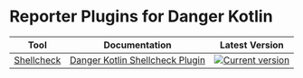 # Reporter Plugins for Danger Kotlin

| Tool                                       | Documentation                                           | Latest Version                                                                                                                                                                       |
|--------------------------------------------|---------------------------------------------------------|--------------------------------------------------------------------------------------------------------------------------------------------------------------------------------------|
| [Shellcheck](https://www.shellcheck.net/)  | [Danger Kotlin Shellcheck Plugin](shellcheck/README.md) | [![Current version](https://img.shields.io/badge/io.github.vacxe.danger.kotlin:shellcheck-1.0.0-orange)](https://search.maven.org/artifact/io.github.vacxe.danger.koltin/shellcheck) |


